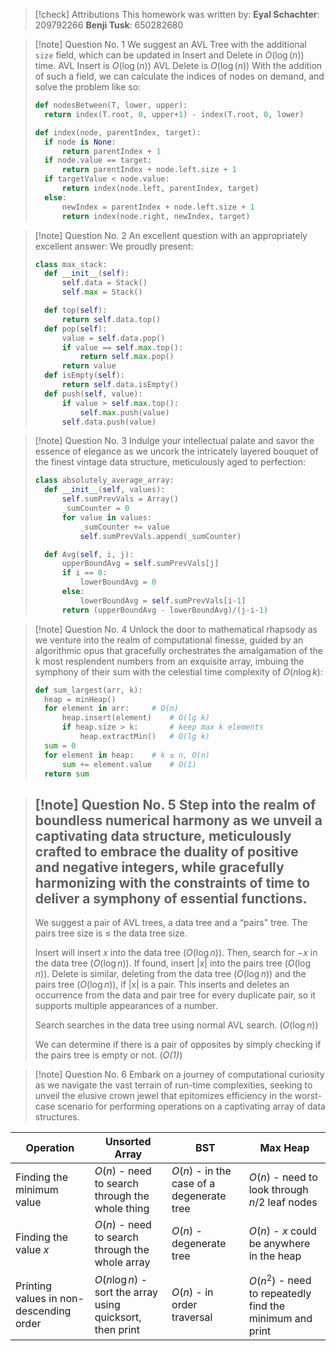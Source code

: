 
> [!check] Attributions
>This homework was written by:
> **Eyal Schachter**: 209792266
> **Benji Tusk**: 650282680


> [!note] Question No. 1
> We suggest an AVL Tree with the additional `size` field, which can be updated in Insert and Delete in $O(\log(n))$ time.
> AVL Insert is $O(\log(n))$
> AVL Delete is $O(\log(n))$
> With the addition of such a field, we can calculate the indices of nodes on demand, and solve the problem like so:
> ```python
> def nodesBetween(T, lower, upper):
> 	return index(T.root, 0, upper+1) - index(T.root, 0, lower)
>
> def index(node, parentIndex, target):
> 	if node is None:
> 		return parentIndex + 1
> 	if node.value == target:
> 		return parentIndex + node.left.size + 1
> 	if targetValue < node.value:
> 		return index(node.left, parentIndex, target)
> 	else:
> 		newIndex = parentIndex + node.left.size + 1
> 		return index(node.right, newIndex, target)
>```

> [!note] Question No. 2
> An excellent question with an appropriately excellent answer: We proudly present:
> ```python
> class max_stack:
> 	def __init__(self):
> 		self.data = Stack()
> 		self.max = Stack()
>
> 	def top(self):
> 		return self.data.top()
> 	def pop(self):
> 		value = self.data.pop()
> 		if value == self.max.top():
> 			return self.max.pop()
> 		return value
> 	def isEmpty(self):
> 		return self.data.isEmpty()
> 	def push(self, value):
> 		if value > self.max.top():
> 			self.max.push(value)
> 		self.data.push(value)
>```

> [!note] Question No. 3
> Indulge your intellectual palate and savor the essence of elegance as we uncork the intricately layered bouquet of the finest vintage data structure, meticulously aged to perfection:
> ```python
> class absolutely_average_array:
> 	def __init__(self, values):
> 		self.sumPrevVals = Array()
> 		_sumCounter = 0
> 		for value in values:
> 			_sumCounter += value
> 			self.sumPrevVals.append(_sumCounter)
>
> 	def Avg(self, i, j):
> 		upperBoundAvg = self.sumPrevVals[j]
> 		if i == 0:
> 			lowerBoundAvg = 0
> 		else:
> 			lowerBoundAvg = self.sumPrevVals[i-1]
> 		return (upperBoundAvg - lowerBoundAvg)/(j-i-1)
>```

> [!note] Question No. 4
> Unlock the door to mathematical rhapsody as we venture into the realm of computational finesse, guided by an algorithmic opus that gracefully orchestrates the amalgamation of the k most resplendent numbers from an exquisite array, imbuing the symphony of their sum with the celestial time complexity of $O(n \log k)$:
> ```python
> def sum_largest(arr, k):
> 	heap = minHeap()
> 	for element in arr:		# O(n)
> 		heap.insert(element)	# O(lg k)
> 		if heap.size > k:		# keep max k elements
> 			heap.extractMin()	# O(lg k)
> 	sum = 0
> 	for element in heap:	# k ≤ n, O(n)
> 		sum += element.value	# O(1)
> 	return sum
>```

> [!note] Question No. 5
> Step into the realm of boundless numerical harmony as we unveil a captivating data structure, meticulously crafted to embrace the duality of positive and negative integers, while gracefully harmonizing with the constraints of time to deliver a symphony of essential functions.
> ---
> We suggest a pair of AVL trees, a data tree and a “pairs" tree. The pairs tree size is ≤ the data tree size.
>
> Insert will insert $x$ into the data tree ${(O(\log n))}$. Then, search for $-x$ in the data tree ${(O(\log n))}$. If found, insert $|x|$ into the pairs tree ${(O(\log n))}$.
> Delete is similar, deleting from the data tree ${(O(\log n))}$ and the pairs tree ${(O(\log n))}$, if |x| is a pair.
> This inserts and deletes an occurrence from the data and pair tree for every duplicate pair, so it supports multiple appearances of a number.
>
> Search searches in the data tree using normal AVL search. ${(O(\log n))}$
>
> We can determine if there is a pair of opposites by simply checking if the pairs tree is empty or not. (*O(1)*)
>

> [!note] Question No. 6
> Embark on a journey of computational curiosity as we navigate the vast terrain of run-time complexities, seeking to unveil the elusive crown jewel that epitomizes efficiency in the worst-case scenario for performing operations on a captivating array of data structures.
>
| Operation|Unsorted Array|BST|Max Heap|
| ---|---|---|---|
|Finding the minimum value|$O(n)$ - need to search through the whole thing|$O(n)$ - in the case of a degenerate tree|$O(n)$ - need to look through $n/2$ leaf nodes|
|Finding the value $x$|$O(n)$ - need to search through the whole array|$O(n)$ - degenerate tree|$O(n)$ - $x$ could be anywhere in the heap|
|Printing values in non-descending order|$O(n\log n)$ - sort the array using quicksort, then print|$O(n)$ - in order traversal|$O(n^2)$ - need to repeatedly find the minimum and print|


